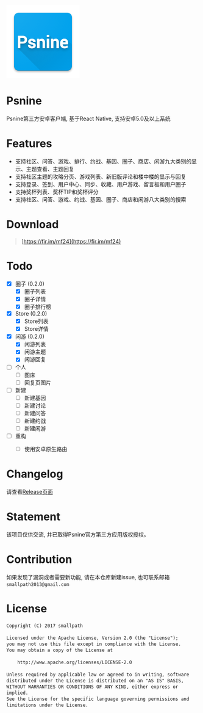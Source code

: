 <img src="./android/app/src/main/res/mipmap-xxxhdpi/ic_launcher.png">

# Psnine
Psnine第三方安卓客户端, 基于React Native, 支持安卓5.0及以上系统 

# Features
- 支持社区、问答、游戏、排行、约战、基因、圈子、商店、闲游九大类别的显示、主题查看、主题回复
- 支持社区主题的攻略分页、游戏列表、新旧版评论和楼中楼的显示与回复
- 支持登录、签到、用户中心、同步、收藏、用户游戏、留言板和用户圈子
- 支持奖杯列表、奖杯TIP和奖杯评分
- 支持社区、问答、游戏、约战、基因、圈子、商店和闲游八大类别的搜索

# Download
> [https://fir.im/mf24](https://fir.im/mf24)

# Todo
- [x] 圈子 (0.2.0)
  - [x] 圈子列表
  - [x] 圈子详情
  - [x] 圈子排行榜
- [x] Store (0.2.0)
  - [x] Store列表
  - [x] Store详情
- [x] 闲游 (0.2.0)
  - [x] 闲游列表
  - [x] 闲游主题
  - [x] 闲游回复
- [ ] 个人
  - [ ] 图床
  - [ ] 回复页图片
- [ ] 新建
  - [ ] 新建基因
  - [ ] 新建讨论
  - [ ] 新建问答
  - [ ] 新建约战
  - [ ] 新建闲游
- [ ] 重构
  - [ ] 使用安卓原生路由


# Changelog
请查看[Release页面](https://github.com/smallpath/psnine/releases)

# Statement
该项目仅供交流, 并已取得Psnine官方第三方应用版权授权。

# Contribution
如果发现了漏洞或者需要新功能, 请在本仓库新建issue, 也可联系邮箱`smallpath2013@gmail.com`

# License
```
Copyright (C) 2017 smallpath

Licensed under the Apache License, Version 2.0 (the "License");
you may not use this file except in compliance with the License.
You may obtain a copy of the License at

    http://www.apache.org/licenses/LICENSE-2.0

Unless required by applicable law or agreed to in writing, software
distributed under the License is distributed on an "AS IS" BASIS,
WITHOUT WARRANTIES OR CONDITIONS OF ANY KIND, either express or implied.
See the License for the specific language governing permissions and
limitations under the License.
```